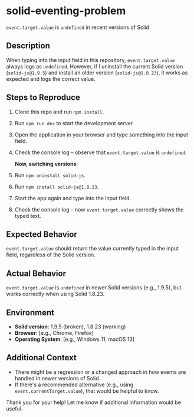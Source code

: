 # solid-eventing-problem

`event.target.value` is `undefined` in recent versions of Solid

## Description

When typing into the input field in this repository, `event.target.value` always logs as `undefined`. However, if I uninstall the current Solid version (`solid-js@1.9.5`) and install an older version (`solid-js@1.8.23`), it works as expected and logs the correct value.

## Steps to Reproduce

1. Clone this repo and run `npm install`.
2. Run `npm run dev` to start the development server.
3. Open the application in your browser and type something into the input field.
4. Check the console log – observe that `event.target.value` is `undefined`.

   **Now, switching versions**:

5. Run `npm uninstall solid-js`.
6. Run `npm install solid-js@1.8.23`.
7. Start the app again and type into the input field.
8. Check the console log – now `event.target.value` correctly shows the typed text.

## Expected Behavior

`event.target.value` should return the value currently typed in the input field, regardless of the Solid version.

## Actual Behavior

`event.target.value` is `undefined` in newer Solid versions (e.g., 1.9.5), but works correctly when using Solid 1.8.23.

## Environment

- **Solid version**: 1.9.5 (broken), 1.8.23 (working)
- **Browser**: [e.g., Chrome, Firefox]
- **Operating System**: [e.g., Windows 11, macOS 13]

## Additional Context

- There might be a regression or a changed approach in how events are handled in newer versions of Solid.
- If there's a recommended alternative (e.g., using `event.currentTarget.value`), that would be helpful to know.

Thank you for your help! Let me know if additional information would be useful.
